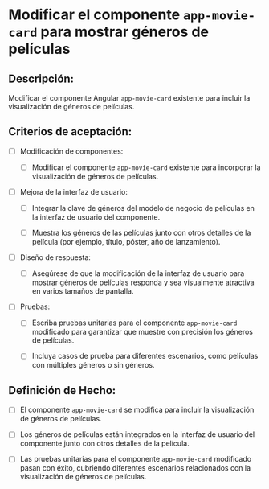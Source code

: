 # Modificar el componente `app-movie-card` para mostrar géneros de películas

## Descripción:

Modificar el componente Angular `app-movie-card` existente para incluir la visualización de géneros de películas.

## Criterios de aceptación:

- [ ] Modificación de componentes:

     - [ ] Modificar el componente `app-movie-card` existente para incorporar la visualización de géneros de películas.

- [ ] Mejora de la interfaz de usuario:

     - [ ] Integrar la clave de géneros del modelo de negocio de películas en la interfaz de usuario del componente.

     - [ ] Muestra los géneros de las películas junto con otros detalles de la película (por ejemplo, título, póster, año de lanzamiento).

- [ ] Diseño de respuesta:

     - [ ] Asegúrese de que la modificación de la interfaz de usuario para mostrar géneros de películas responda y sea visualmente atractiva en varios tamaños de pantalla.

- [ ] Pruebas:

     - [ ] Escriba pruebas unitarias para el componente `app-movie-card` modificado para garantizar que muestre con precisión los géneros de películas.

     - [ ] Incluya casos de prueba para diferentes escenarios, como películas con múltiples géneros o sin géneros.

## Definición de Hecho:

- [ ] El componente `app-movie-card` se modifica para incluir la visualización de géneros de películas.

- [ ] Los géneros de películas están integrados en la interfaz de usuario del componente junto con otros detalles de la película.

- [ ] Las pruebas unitarias para el componente `app-movie-card` modificado pasan con éxito, cubriendo diferentes escenarios relacionados con la visualización de géneros de películas.
